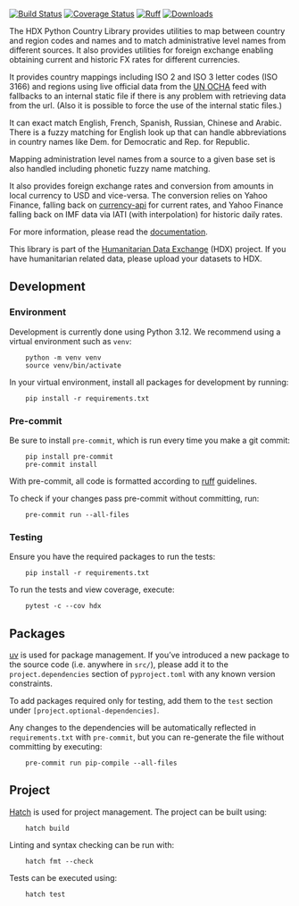 [![Build Status](https://github.com/OCHA-DAP/hdx-python-country/actions/workflows/run-python-tests.yaml/badge.svg)](https://github.com/OCHA-DAP/hdx-python-country/actions/workflows/run-python-tests.yaml)
[![Coverage Status](https://coveralls.io/repos/github/OCHA-DAP/hdx-python-country/badge.svg?branch=main&ts=1)](https://coveralls.io/github/OCHA-DAP/hdx-python-country?branch=main)
[![Ruff](https://img.shields.io/endpoint?url=https://raw.githubusercontent.com/astral-sh/ruff/main/assets/badge/v2.json)](https://github.com/astral-sh/ruff)
[![Downloads](https://img.shields.io/pypi/dm/hdx-python-country.svg)](https://pypistats.org/packages/hdx-python-country)

The HDX Python Country Library provides utilities to map between country and region
codes and names and to match administrative level names from different sources.
It also provides utilities for foreign exchange enabling obtaining current and historic
FX rates for different currencies.

It provides country mappings including ISO 2 and ISO 3 letter codes (ISO 3166) and regions
using live official data from the [UN OCHA](https://vocabulary.unocha.org/) feed with
fallbacks to an internal static file if there is any problem with retrieving data from
the url. (Also it is possible to force the use of the internal static files.)

It can exact match English, French, Spanish, Russian, Chinese and Arabic. There is a
fuzzy matching for English look up that can handle abbreviations in country names like
Dem. for Democratic and Rep. for Republic.

Mapping administration level names from a source to a given base set is also handled
including phonetic fuzzy name matching.

It also provides foreign exchange rates and conversion from amounts in local
currency to USD and vice-versa. The conversion relies on Yahoo Finance, falling
back on [currency-api](https://github.com/fawazahmed0/currency-api) for current rates, and Yahoo Finance falling back
on IMF data via IATI (with interpolation) for historic daily rates.

For more information, please read the [documentation](https://hdx-python-country.readthedocs.io/en/latest/).

This library is part of the [Humanitarian Data Exchange](https://data.humdata.org/)
(HDX) project. If you have humanitarian related data, please upload your datasets to
HDX.

## Development

### Environment

Development is currently done using Python 3.12. We recommend using a virtual
environment such as ``venv``:

```shell
    python -m venv venv
    source venv/bin/activate
```

In your virtual environment, install all packages for development by running:

```shell
    pip install -r requirements.txt
```

### Pre-commit

Be sure to install `pre-commit`, which is run every time you make a git commit:

```shell
    pip install pre-commit
    pre-commit install
```

With pre-commit, all code is formatted according to
[ruff](https://docs.astral.sh/ruff/) guidelines.

To check if your changes pass pre-commit without committing, run:

```shell
    pre-commit run --all-files
```

### Testing

Ensure you have the required packages to run the tests:

```shell
    pip install -r requirements.txt
```

To run the tests and view coverage, execute:

```shell
    pytest -c --cov hdx
```

## Packages

[uv](https://github.com/astral-sh/uv) is used for package management.  If
you’ve introduced a new package to the source code (i.e. anywhere in `src/`),
please add it to the `project.dependencies` section of `pyproject.toml` with
any known version constraints.

To add packages required only for testing, add them to the `test` section under
`[project.optional-dependencies]`.

Any changes to the dependencies will be automatically reflected in
`requirements.txt` with `pre-commit`, but you can re-generate the file without
committing by executing:

```shell
    pre-commit run pip-compile --all-files
```

## Project

[Hatch](https://hatch.pypa.io/) is used for project management. The project can be built using:

```shell
    hatch build
```

Linting and syntax checking can be run with:

```shell
    hatch fmt --check
```

Tests can be executed using:

```shell
    hatch test
```
